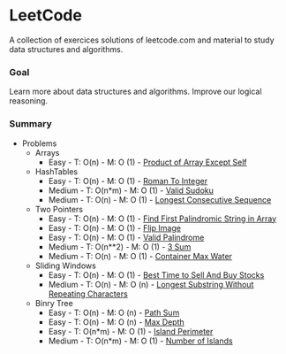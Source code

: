 
# LeetCode

A collection of exercices solutions of leetcode.com and material to study data structures and algorithms.

### Goal

Learn more about data structures and algorithms. Improve our logical reasoning.

### Summary

* Problems
    * Arrays
        * Easy - T: O(n) - M: O (1) - [Product of Array Except Self](https://leetcode.com/problems/product-of-array-except-self/)
    * HashTables
        * Easy - T: O(n) - M: O (1) - [Roman To Integer](https://leetcode.com/problems/roman-to-integer/)
        * Medium - T: O(n*m) - M: O (1) - [Valid Sudoku](https://leetcode.com/problems/valid-sudoku/)
        * Medium - T: O(n) - M: O (1) - [Longest Consecutive Sequence](https://leetcode.com/problems/longest-consecutive-sequence)
    * Two Pointers
        * Easy - T: O(n) - M: O (1) - [Find First Palindromic String in Array](https://leetcode.com/problems/find-first-palindromic-string-in-the-array/)
        * Easy - T: O(n) - M: O (1) - [Flip Image](https://leetcode.com/problems/flipping-an-image/)
        * Easy - T: O(n) - M: O (1) - [Valid Palindrome](https://leetcode.com/problems/valid-palindrome/)
        * Medium - T: O(n**2) - M: O (1) - [3 Sum](https://leetcode.com/problems/3sum/)
        * Medium - T: O(n) - M: O (1) - [Container Max Water](https://leetcode.com/problems/container-with-most-water/)
    * Sliding Windows
        * Easy - T: O(n) - M: O (1) - [Best Time to Sell And Buy Stocks](https://leetcode.com/problems/best-time-to-buy-and-sell-stock/)
        * Medium - T: O(n) - M: O (n) - [Longest Substring Without Repeating Characters](https://leetcode.com/problems/longest-substring-without-repeating-characters)
    * Binry Tree
        * Easy - T: O(n) - M: O (n) - [Path Sum](https://leetcode.com/problems/path-sum/)
        * Easy - T: O(n) - M: O (n) - [Max Depth](https://leetcode.com/problems/maximum-depth-of-binary-tree/)
        * Easy - T: O(n*m) - M: O (1) - [Island Perimeter](https://leetcode.com/problems/island-perimeter/)
        * Medium - T: O(n*m) - M: O (1) - [Number of Islands](https://leetcode.com/problems/number-of-islands/)





